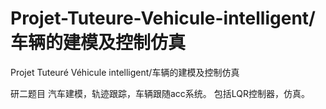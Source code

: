 # Projet-Tuteure-Vehicule-intelligent/车辆的建模及控制仿真
Projet Tuteuré Véhicule intelligent/车辆的建模及控制仿真

研二题目
汽车建模，轨迹跟踪，车辆跟随acc系统。
包括LQR控制器，仿真。
